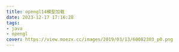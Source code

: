```yaml
---
title: opengl14模型加载
date: 2023-12-17 17:16:28
tags:
- java
- opengl
cover: https://view.moezx.cc/images/2019/03/13/60082303_p0.png
---
```

